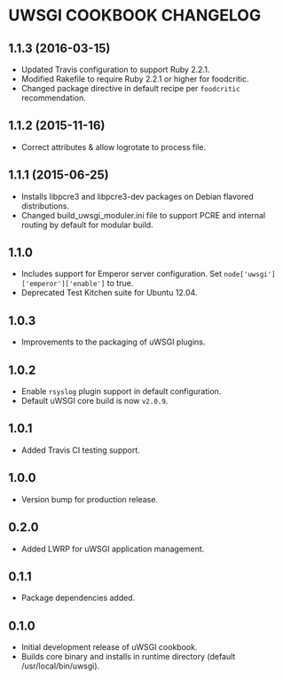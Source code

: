 UWSGI COOKBOOK CHANGELOG
========================

1.1.3 (2016-03-15)
------------------
- Updated Travis configuration to support Ruby 2.2.1.
- Modified Rakefile to require Ruby 2.2.1 or higher for foodcritic.
- Changed package directive in default recipe per `foodcritic` recommendation.

1.1.2 (2015-11-16)
------------------
- Correct attributes & allow logrotate to process file.

1.1.1 (2015-06-25)
------------------
- Installs libpcre3 and libpcre3-dev packages on Debian flavored distributions.
- Changed build_uwsgi_moduler.ini file to support PCRE and internal routing by default for modular build.

1.1.0
-----
- Includes support for Emperor server configuration.  Set `node['uwsgi']['emperor']['enable']` to true.
- Deprecated Test Kitchen suite for Ubuntu 12.04.

1.0.3
-----
- Improvements to the packaging of uWSGI plugins.

1.0.2
-----
- Enable `rsyslog` plugin support in default configuration.
- Default uWSGI core build is now `v2.0.9`.

1.0.1
-----
- Added Travis CI testing support.

1.0.0
-----
- Version bump for production release.

0.2.0
-----
- Added LWRP for uWSGI application management.

0.1.1
-----
- Package dependencies added.

0.1.0
-----
- Initial development release of uWSGI cookbook.
- Builds core binary and installs in runtime directory (default /usr/local/bin/uwsgi).


